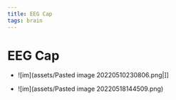```yaml
---
title: EEG Cap
tags: brain
---
```


# EEG Cap
- ![im](assets/Pasted image 20220510230806.png|]]

- ![im](assets/Pasted image 20220518144509.png)












